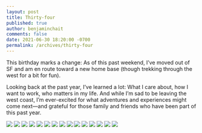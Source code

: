 ```yaml
---
layout: post
title: Thirty-four
published: true
author: benjaminchait
comments: false
date: 2021-06-30 18:20:00 -0700
permalink: /archives/thirty-four
---
```

This birthday marks a change: As of this past weekend, I’ve moved out of SF and am en route toward a new home base (though trekking through the west for a bit for fun).

Looking back at the past year, I’ve learned a lot: What I care about, how I want to work, who matters in my life. And while I’m sad to be leaving the west coast, I’m ever-excited for what adventures and experiences might come next—and grateful for those family and friends who have been part of this past year.

![][1]
![][2]
![][3]
![][4]
![][5]
![][6]
![][7]
![][8]
![][9]
![][10]
![][11]
![][12]
![][13]
![][14]
![][15]

 [1]: /img/blog/210630_thirty-four/IMG_3208.jpeg
 [2]: /img/blog/210630_thirty-four/IMG_3419.jpeg
 [3]: /img/blog/210630_thirty-four/IMG_3520.jpeg
 [4]: /img/blog/210630_thirty-four/IMG_3584.jpeg
 [5]: /img/blog/210630_thirty-four/IMG_3728.jpeg
 [6]: /img/blog/210630_thirty-four/IMG_4068.jpeg
 [7]: /img/blog/210630_thirty-four/IMG_4673.jpeg
 [8]: /img/blog/210630_thirty-four/IMG_4695.jpeg
 [9]: /img/blog/210630_thirty-four/IMG_4867.jpeg
 [10]: /img/blog/210630_thirty-four/IMG_4921.jpeg
 [11]: /img/blog/210630_thirty-four/IMG_4989.jpeg
 [12]: /img/blog/210630_thirty-four/IMG_4990.jpeg
 [13]: /img/blog/210630_thirty-four/IMG_4993.jpeg
 [14]: /img/blog/210630_thirty-four/IMG_4994.jpeg
 [15]: /img/blog/210630_thirty-four/IMG_5001.jpeg
 
